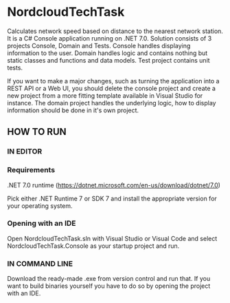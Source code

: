 # NordcloudTechTask

Calculates network speed based on distance to the nearest network station. It is a C# Console application running on .NET 7.0. Solution consists of 3 projects Console, Domain and Tests. Console handles displaying information to the user. Domain handles logic and contains nothing but static classes and functions and data models. Test project contains unit tests.

If you want to make a major changes, such as turning the application into a REST API or a Web UI, you should delete the console project and create a new project from a more fitting template available in Visual Studio for instance. The domain project handles the underlying logic, how to display information should be done in it's own project.

## HOW TO RUN

### IN EDITOR

### Requirements
.NET 7.0 runtime (https://dotnet.microsoft.com/en-us/download/dotnet/7.0)

Pick either .NET Runtime 7 or SDK 7 and install the appropriate version for your operating system.

### Opening with an IDE
Open NordcloudTechTask.sln with Visual Studio or Visual Code and select NordcloudTechTask.Console as your startup project and run.

### IN COMMAND LINE
Download the ready-made .exe from version control and run that. If you want to build binaries yourself you have to do so by opening the project with an IDE.
